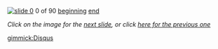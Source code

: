 [![slide 0](https://dl.dropboxusercontent.com/u/2977490/presentations/cookbook/img0.jpg)](01.md)
0 of 90
[beginning](01.md)
[end](89.md)

_Click on the image for the [next slide](01.md), or click [here for the previous one](-1.md)_

[gimmick:Disqus](theodox-github)